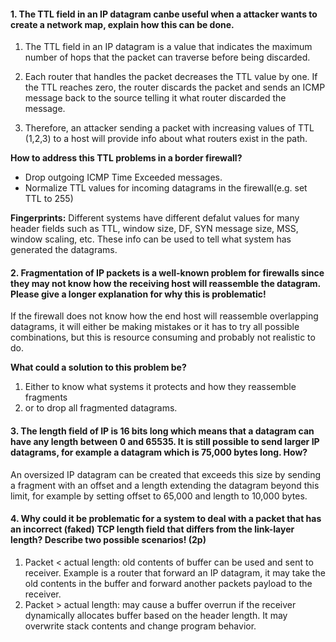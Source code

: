 #### 1. The TTL field in an IP datagram canbe useful when a attacker wants to create a network map, explain how this can be done.

1. The TTL field in an IP datagram is a value that indicates the maximum number of hops that the packet can traverse before being discarded.

2. Each router that handles the packet decreases the TTL value by one. If the TTL reaches zero, the router discards the packet and sends an ICMP message back to the source telling it what router discarded the message.

3. Therefore, an attacker sending a packet with increasing values of TTL (1,2,3) to a host will provide info about what routers exist in the path. 

**How to address this TTL problems in a border firewall?** 

- Drop outgoing ICMP Time Exceeded messages.
- Normalize TTL values for incoming datagrams in the firewall(e.g. set TTL to 255)

**Fingerprints:** Different systems have different defalut values for many header fields such as TTL, window size, DF, SYN message size, MSS, window scaling, etc. These info can be used to tell what system has generated the datagrams.



#### 2. Fragmentation of IP packets is a well-known problem for firewalls since they may not know how the receiving host will reassemble the datagram. Please give a longer explanation for why this is problematic!

If the firewall does not know how the end host will reassemble overlapping datagrams, it will either be making mistakes or it has to try all possible combinations, but this is resource consuming and probably not realistic to do.

**What could a solution to this problem be?**

1. Either to know what systems it protects and how they reassemble fragments
2. or to drop all fragmented datagrams.



#### 3. The length field of IP is 16 bits long which means that a datagram can have any length between 0 and 65535. It is still possible to send larger IP datagrams, for example a datagram which is 75,000 bytes long. How?

An oversized IP datagram can be created that exceeds this size by sending a fragment with an offset and a length extending the datagram beyond this limit, for example by setting offset to 65,000 and length to 10,000 bytes.



#### 4. Why could it be problematic for a system to deal with a packet that has an incorrect (faked) TCP length field that differs from the link-layer length? Describe two possible scenarios! (2p)

1. Packet < actual length: old contents of buffer can be used and sent to receiver. Example is a router that forward an IP datagram, it may take the old contents in the buffer and forward another packets payload to the receiver. 
2. Packet > actual length: may cause a buffer overrun if the receiver dynamically allocates buffer based on the header length. It may overwrite stack contents and change program behavior.



